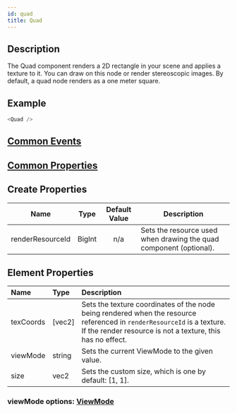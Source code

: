 ```yaml
---
id: quad
title: Quad
---
```


## Description

The Quad component renders a 2D rectangle in your scene and applies a texture to it. You can draw on this node or render stereoscopic images. By default, a quad node renders as a one meter square.

## Example

```javascript
<Quad />
```

## [Common Events](../types/Events.md)

## [Common Properties](../types/Properties.md)

## Create Properties

| Name             | Type   | Default Value | Description                                                        |
| ---------------- | ------ | :-----------: | ------------------------------------------------------------------ |
| renderResourceId | BigInt |      n/a      | Sets the resource used when drawing the quad component (optional). |

## Element Properties

| Name      | Type   | Description                                                                                                                                                                           |
| :-------- | :----- | :------------------------------------------------------------------------------------------------------------------------------------------------------------------------------------ |
| texCoords | [vec2] | Sets the texture coordinates of the node being rendered when the resource referenced in `renderResourceId` is a texture. If the render resource is not a texture, this has no effect. |
| viewMode  | string | Sets the current ViewMode to the given value.                                                                                                                                         |
| size      | vec2   | Sets the custom size, which is one by default: [1, 1].                                                                                                                                |

### viewMode options: [ViewMode](../types/ViewMode.md)
